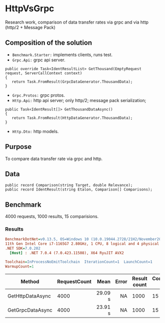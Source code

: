 # HttpVsGrpc
Research work, comparison of data transfer rates via grpc and via http (http/2 + Message Pack)
## Composition of the solution
* `Benchmark.Starter:` implements clients, runs test.
* `Grpc.Api:` grpc api server.
```
public override Task<IdentResultList> GetThousand(EmptyRequest request, ServerCallContext context)
{
   return Task.FromResult(GrpcDataGenerator.ThousandData);
}
```
* `Grpc.Protos:` grpc protos.
* `Http.Api:` http api server; only http/2; message pack serialization;
```
public Task<IdentResult[]> GetThousandDataAsync()
{
   return Task.FromResult(HttpDataGenerator.ThousandData);
}
```
* `Http.Dto:` http models.
## Purpose
To compare data transfer rate via grpc and http.
## Data
```
public record Comparison(string Target, double Relevance);
public record IdentResult(string Etalon, Comparison[] Comparisons);
```
## Benchmark
4000 requests, 1000 results, 15 comparisions.
### Results
``` ini
BenchmarkDotNet=v0.13.5, OS=Windows 10 (10.0.19044.2728/21H2/November2021Update)
11th Gen Intel Core i7-1165G7 2.80GHz, 1 CPU, 8 logical and 4 physical cores
.NET SDK=7.0.202
  [Host] : .NET 7.0.4 (7.0.423.11508), X64 RyuJIT AVX2

Toolchain=InProcessNoEmitToolchain  IterationCount=1  LaunchCount=1  
WarmupCount=1  
```
|           Method | RequestCount |    Mean | Error | Result count | Comparison count |
|----------------- |------------- |--------:|------:|------------- |----------------- |
| GetHttpDataAsync |         4000 | 29.09 s |    NA |         1000 |               15 |
| GetGrpcDataAsync |         4000 | 23.91 s |    NA |         1000 |               15 |

